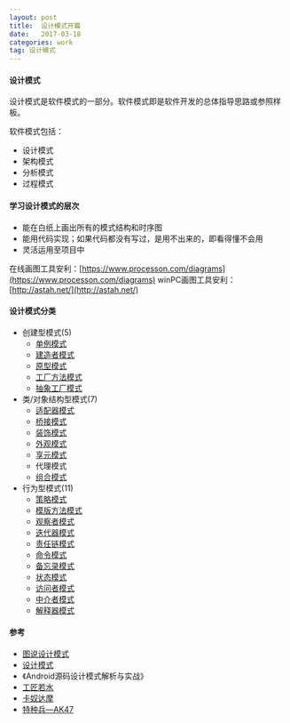 ```yaml
---
layout: post
title:  设计模式开篇
date:   2017-03-18
categories: work
tag: 设计模式
---
```

 

#### 设计模式 ####

设计模式是软件模式的一部分。软件模式即是软件开发的总体指导思路或参照样板。<br/>

软件模式包括：

- 设计模式
- 架构模式
- 分析模式
- 过程模式


#### 学习设计模式的层次 ####

- 能在白纸上画出所有的模式结构和时序图
- 能用代码实现；如果代码都没有写过，是用不出来的，即看得懂不会用
- 灵活运用至项目中

在线画图工具安利：[https://www.processon.com/diagrams](https://www.processon.com/diagrams)
winPC画图工具安利：[http://astah.net/](http://astah.net/)

#### 设计模式分类 ####

- 创建型模式(5)
	- [单例模式](http://xusx1024.com/2017/02/11/design-patterns-singleton-1/)
	- [建造者模式](http://xusx1024.com/2017/03/03/design-patterns-builder-1/)
	- [原型模式](http://xusx1024.com/2017/03/18/design-patterns-prototype-1/)
	- [工厂方法模式](http://xusx1024.com/2017/05/24/design-patterns-factory-method/)
	- [抽象工厂模式](http://xusx1024.com/2017/05/25/design-patterns-abstract-factory/)
- 类/对象结构型模式(7)
	- [适配器模式](http://xusx1024.com/2017/06/21/design-patterns-adapter/)
	- [桥接模式](http://xusx1024.com/2017/06/22/design-patterns-bridge/)
	- [装饰模式](http://xusx1024.com/2017/06/23/design-patterns-decorator/)
	- [外观模式](http://xusx1024.com/2017/06/26/design-patterns-facade/)
	- [享元模式](http://xusx1024.com/2017/06/27/design-patterns-flyweight/)
	- 代理模式
	- [组合模式](http://xusx1024.com/2017/06/26/design-patterns-composite/)
- 行为型模式(11)
	- [策略模式](http://xusx1024.com/2017/05/25/design-patterns-strategy-pattern/)
	- [模版方法模式](http://xusx1024.com/2017/06/19/design-patterns-template-method/)
	- [观察者模式](http://xusx1024.com/2017/06/09/design-patterns-observer/)
	- [迭代器模式](http://xusx1024.com/2017/06/15/design-patterns-iterator/)
	- [责任链模式](http://xusx1024.com/2017/05/31/design-patterns-chain-of-responsibility/)
	- [命令模式](http://xusx1024.com/2017/06/14/design-patterns-command/)
	- [备忘录模式](http://xusx1024.com/2017/06/16/design-patterns-memento/)
	- [状态模式](http://xusx1024.com/2017/05/26/design-patterns-state-pattern/)
	- [访问者模式](http://xusx1024.com/2017/06/20/design-patterns-visitor/)
	- [中介者模式](http://xusx1024.com/2017/06/13/design-patterns-mediator/)
	- [解释器模式](http://xusx1024.com/2017/06/02/design-patterns-interpreter/)


#### 参考 ####

- [图说设计模式](http://design-patterns.readthedocs.io/zh_CN/latest/) 
- [设计模式](https://quanke.gitbooks.io/design-pattern-java/)
- 《Android源码设计模式解析与实战》
- [工匠若水](http://blog.csdn.net/yanbober/article/category/3148699)
- [卡奴达摩](http://blog.csdn.net/zhengzhb/article/category/926691)
- [特种兵—AK47](http://blog.csdn.net/column/details/loveyun.html)